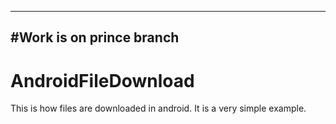 ------------------------------------------------------------------------------------------------------------------------------------------------
#Work is on prince branch
------------------------------------------------------------------------------------------------------------------------------------------------

# AndroidFileDownload
This is how files are downloaded in android. It is a very simple example. 
